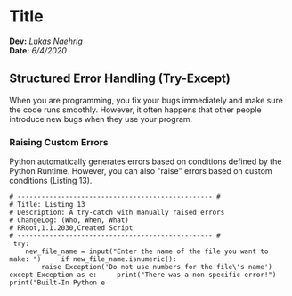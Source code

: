 # Title 
**Dev:** *Lukas Naehrig*    
**Date:** *6/4/2020* 
 
## Structured Error Handling (Try-Except) 
When you are programming, you fix your bugs immediately and make sure the code runs smoothly. However, it often happens that other people introduce new bugs when they use your program. 
 
### Raising Custom Errors 
Python automatically generates errors based on conditions defined by the Python Runtime. However, you can also "raise" errors based on custom conditions (Listing 13).  
 
``` 
# ------------------------------------------------- # 
# Title: Listing 13 
# Description: A try-catch with manually raised errors 
# ChangeLog: (Who, When, What) 
# RRoot,1.1.2030,Created Script 
# ------------------------------------------------- # 
 try: 
    new_file_name = input("Enter the name of the file you want to make: ")     if new_file_name.isnumeric(): 
        raise Exception('Do not use numbers for the file\'s name') except Exception as e:     print("There was a non-specific error!")     print("Built-In Python e   

